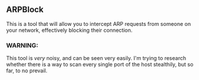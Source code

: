 ## ARPBlock

This is a tool that will allow you to intercept ARP requests from someone on your network, effectively blocking their connection.

### <b>WARNING:</b>
This tool is <i>very</i> noisy, and can be seen very easily. I'm trying to research whether there is a way to scan every single port of the host stealthily, but so far, to no prevail.
